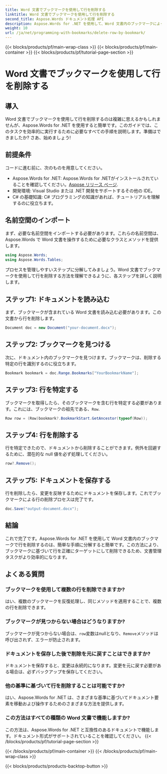 ```yaml
---
title: Word 文書でブックマークを使用して行を削除する
linktitle: Word 文書でブックマークを使用して行を削除する
second_title: Aspose.Words ドキュメント処理 API
description: Aspose.Words for .NET を使用して、Word 文書内のブックマークによって行を削除する方法を学びます。効率的なドキュメント管理のために、ステップバイステップのガイドに従ってください。
weight: 10
url: /ja/net/programming-with-bookmarks/delete-row-by-bookmark/
---
```


{{< blocks/products/pf/main-wrap-class >}}
{{< blocks/products/pf/main-container >}}
{{< blocks/products/pf/tutorial-page-section >}}

# Word 文書でブックマークを使用して行を削除する

## 導入

Word 文書でブックマークを使用して行を削除するのは複雑に思えるかもしれませんが、Aspose.Words for .NET を使用すると簡単です。このガイドでは、このタスクを効率的に実行するために必要なすべての手順を説明します。準備はできましたか? さあ、始めましょう!

## 前提条件

コードに進む前に、次のものを用意してください。

-  Aspose.Words for .NET: Aspose.Words for .NETがインストールされていることを確認してください。[Aspose リリース ページ](https://releases.aspose.com/words/net/).
- 開発環境: Visual Studio または .NET 開発をサポートするその他の IDE。
- C# の基礎知識: C# プログラミングの知識があれば、チュートリアルを理解するのに役立ちます。

## 名前空間のインポート

まず、必要な名前空間をインポートする必要があります。これらの名前空間は、Aspose.Words で Word 文書を操作するために必要なクラスとメソッドを提供します。

```csharp
using Aspose.Words;
using Aspose.Words.Tables;
```

プロセスを管理しやすいステップに分解してみましょう。Word 文書でブックマークを使用して行を削除する方法を理解できるように、各ステップを詳しく説明します。

## ステップ1: ドキュメントを読み込む

まず、ブックマークが含まれている Word 文書を読み込む必要があります。この文書から行を削除します。

```csharp
Document doc = new Document("your-document.docx");
```

## ステップ2: ブックマークを見つける

次に、ドキュメント内のブックマークを見つけます。ブックマークは、削除する特定の行を識別するのに役立ちます。

```csharp
Bookmark bookmark = doc.Range.Bookmarks["YourBookmarkName"];
```

## ステップ3: 行を特定する

ブックマークを取得したら、そのブックマークを含む行を特定する必要があります。これには、ブックマークの祖先である、`Row`.

```csharp
Row row = (Row)bookmark?.BookmarkStart.GetAncestor(typeof(Row));
```

## ステップ4: 行を削除する

行を特定できたので、ドキュメントから削除することができます。例外を回避するために、潜在的な null 値を必ず処理してください。

```csharp
row?.Remove();
```

## ステップ5: ドキュメントを保存する

行を削除したら、変更を反映するためにドキュメントを保存します。これでブックマークによる行の削除プロセスは完了です。

```csharp
doc.Save("output-document.docx");
```

## 結論

これで完了です。Aspose.Words for .NET を使用して Word 文書内のブックマークで行を削除するのは、簡単な手順に分解すると簡単です。この方法により、ブックマークに基づいて行を正確にターゲットにして削除できるため、文書管理タスクがより効率的になります。

## よくある質問

### ブックマークを使用して複数の行を削除できますか?
はい、複数のブックマークを反復処理し、同じメソッドを適用することで、複数の行を削除できます。

### ブックマークが見つからない場合はどうなりますか?
ブックマークが見つからない場合は、`row`変数はnullとなり、`Remove`メソッドは呼び出されず、エラーが防止されます。

### ドキュメントを保存した後で削除を元に戻すことはできますか?
ドキュメントを保存すると、変更は永続的になります。変更を元に戻す必要がある場合は、必ずバックアップを保存してください。

### 他の基準に基づいて行を削除することは可能ですか?
はい、Aspose.Words for .NET は、さまざまな基準に基づいてドキュメント要素を移動および操作するためのさまざまな方法を提供します。

### この方法はすべての種類の Word 文書で機能しますか?
この方法は、Aspose.Words for .NET と互換性のあるドキュメントで機能します。ドキュメント形式がサポートされていることを確認してください。
{{< /blocks/products/pf/tutorial-page-section >}}

{{< /blocks/products/pf/main-container >}}
{{< /blocks/products/pf/main-wrap-class >}}

{{< blocks/products/products-backtop-button >}}
